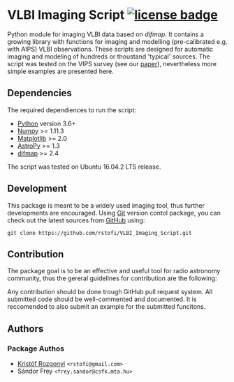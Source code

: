 # VLBI Imaging Script  [![license badge][license-badge]][license-link]

[license-badge]: https://img.shields.io/badge/license-%20GNU%20GPLv3-blue.svg?style=flat
[license-link]:  https://github.com/rstofi/VLBI_Imaging_Script/blob/master/LICENSE

Python module for imaging VLBI data based on *difmap*. It contains a growing library with functions for imaging and modelling (pre-calibrated e.g. with AIPS) VLBI observations. These scripts are designed for automatic imaging and modeling of hundreds or thoustand 'typical' sources. The script was tested on the VIPS survey (see our [paper][]), nevertheless more simple examples are presented here.

[paper]: https://arxiv.org/abs/1701.04037

## Dependencies

The required dependiences to run the script:

- [Python][] version 3.6+
- [Numpy][] >= 1.11.3
- [Matplotlib][] >= 2.0
- [AstroPy][] >= 1.3
- [difmap][] >= 2.4

The script was tested on Ubuntu 16.04.2 LTS release.

## Development

This package is meant to be a widely used imaging tool, thus further developments are encouraged. Using [Git][] version contol package, you can check out the latest sources from [GitHub][] using:

	git clone https://github.com/rstofi/VLBI_Imaging_Script.git

## Contribution

The package goal is to be an effective and useful tool for radio astronomy community, thus the gereral guidelines for contribution are the following:

Any contribution should be done trough GitHub pull request system. All submitted code should be well-commented and documented. It is reccomended to also submit an example for the submitted funcitons.

## Authors
### Package Authos

* [Kristóf Rozgonyi][] `<rstofi@gmail.com>`
* Sándor Frey `<frey.sandor@csfk.mta.hu>`

[Python]: http://www.python.org
[Numpy]: http://www.numpy.org
[Matplotlib]: http://matplotlib.org
[AstroPy]: http://www.astropy.org/
[difmap]: https://science.nrao.edu/facilities/vlba/docs/manuals/oss2013a/post-processing-software/difmap
[Git]: http://git-scm.com/
[GitHub]: http://www.github.com
[Kristóf Rozgonyi]: https://github.com/rstofi
